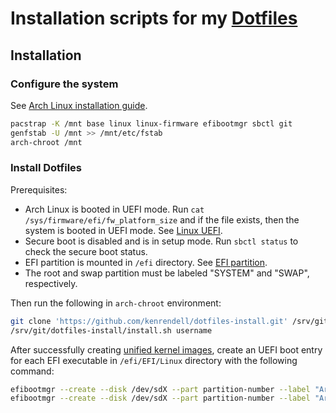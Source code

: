 # Installation scripts for my [Dotfiles](https://github.com/kenrendell/dotfiles)

## Installation

### Configure the system

See [Arch Linux installation guide](https://wiki.archlinux.org/title/Installation_guide).

``` sh
pacstrap -K /mnt base linux linux-firmware efibootmgr sbctl git
genfstab -U /mnt >> /mnt/etc/fstab
arch-chroot /mnt
```

### Install Dotfiles

Prerequisites:

* Arch Linux is booted in UEFI mode. Run `cat /sys/firmware/efi/fw_platform_size` and if the file exists, then the system is booted in UEFI mode. See [Linux UEFI](https://wiki.archlinux.org/title/Unified_Extensible_Firmware_Interface#From_Linux).
* Secure boot is disabled and is in setup mode. Run `sbctl status` to check the secure boot status.
* EFI partition is mounted in `/efi` directory. See [EFI partition](https://wiki.archlinux.org/title/EFI_system_partition#Typical_mount_points).
* The root and swap partition must be labeled "SYSTEM" and "SWAP", respectively.

Then run the following in `arch-chroot` environment:

``` sh
git clone 'https://github.com/kenrendell/dotfiles-install.git' /srv/git/dotfiles-install
/srv/git/dotfiles-install/install.sh username
```

After successfully creating [unified kernel images](https://wiki.archlinux.org/title/Unified_kernel_image), create an UEFI boot entry for each EFI executable in `/efi/EFI/Linux` directory with the following command:

``` sh
efibootmgr --create --disk /dev/sdX --part partition-number --label "Arch Linux" --loader 'EFI\Linux\linux.efi' --unicode
efibootmgr --create --disk /dev/sdX --part partition-number --label "Arch Linux (LTS)" --loader 'EFI\Linux\linux-lts.efi' --unicode
```
